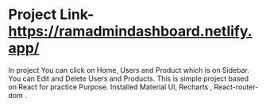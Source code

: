 # Project Link- https://ramadmindashboard.netlify.app/
In project You can click on Home, Users and Product which is on Sidebar.
You can Edit and Delete Users and Products.
This is simple project based on React for practice Purpose.
Installed Material UI, Recharts , React-router-dom .
